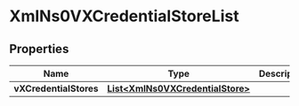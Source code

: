 
# XmlNs0VXCredentialStoreList

## Properties
Name | Type | Description | Notes
------------ | ------------- | ------------- | -------------
**vXCredentialStores** | [**List&lt;XmlNs0VXCredentialStore&gt;**](XmlNs0VXCredentialStore.md) |  |  [optional]



